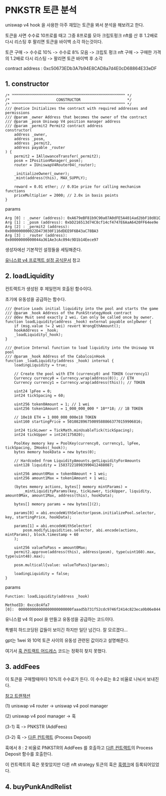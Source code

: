 # PNKSTR 토큰 분석

uniswap v4 hook 을 사용한 아주 재밌는 토큰을 봐서 분석을 해보려고 한다.

토큰을 사면 수수료 10프로를 때고 그중 8프로를 모아 크립토펑크 nft를 산 후 1.2배로 다시 리스팅 후 팔리면 토큰을 바이백 소각 하는것이다.

토큰 구매 -> 수수료 10% -> 수수료 8% 모음 -> 크립토 펑크 nft 구매 -> 구매한 가격의 1.2배로 다시 리스팅 -> 팔리면 토큰 바이백 후 소각

contract address : 0xc50673EDb3A7b94E8CAD8a7d4E0cD68864E33eDF

## 1. constructor

```solidity
/* ™™™™™™™™™™™™™™™™™™™™™™™™™™™™™™™™™™™™™™™™™™™™™™™™™™™ */
/*                     CONSTRUCTOR                     */
/* ™™™™™™™™™™™™™™™™™™™™™™™™™™™™™™™™™™™™™™™™™™™™™™™™™™™ */
/// @notice Initializes the contract with required addresses and permissions
/// @param _owner Address that becomes the owner of the contract
/// @param _posm Uniswap V4 position manager address
/// @param _permit2 Permit2 contract address
constructor(
    address _owner,
    address _posm,
    address _permit2,
    address payable _router
) {
    permit2 = IAllowanceTransfer(_permit2);
    posm = IPositionManager(_posm);
    router = IUniswapV4Router04(_router);

    _initializeOwner(_owner);
    _mint(address(this), MAX_SUPPLY);

    reward = 0.01 ether; // 0.01e prize for calling mechanism functions
    priceMultiplier = 2000; // 2.0x in basis points
}
```

params

```
Arg [0] : _owner (address): 0xA679eBF81b9C90a07A0dFE5A4014ad2bbF10d81C
Arg [1] : _posm (address): 0xbD216513d74C8cf14cf4747E6AaA6420FF64ee9e
Arg [2] : _permit2 (address): 0x000000000022D473030F116dDEE9F6B43aC78BA3
Arg [3] : _router (address): 0x00000000000044a361Ae3cAc094c9D1b14Eece97
```

생성자에선 기본적인 설정들을 세팅해준다.

[유니스왑 v4 프로젝트 설정 공식문서](https://docs.uniswap.org/contracts/v4/quickstart/swap#step-1-set-up-the-project) 참고

## 2. loadLiquidity

컨트랙트가 생성된 후 제일먼저 호출된 함수이다.

초기에 유동성을 공급하는 함수다.

```solidity
/// @notice Loads initial liquidity into the pool and starts the game
/// @param _hook Address of the PunkStrategyHook contract
/// @dev Must send exactly 2 wei. Can only be called once by owner.
function loadLiquidity(address _hook) external payable onlyOwner {
    if (msg.value != 2 wei) revert WrongEthAmount();
    hookAddress = _hook;
    _loadLiquidity(_hook);
}

/// @notice Internal function to load liquidity into the Uniswap V4 pool
/// @param _hook Address of the CabalcoinHook
function _loadLiquidity(address _hook) internal {
    loadingLiquidity = true;

    // Create the pool with ETH (currency0) and TOKEN (currency1)
    Currency currency0 = Currency.wrap(address(0)); // ETH
    Currency currency1 = Currency.wrap(address(this)); // TOKEN

    uint24 lpFee = 0;
    int24 tickSpacing = 60;

    uint256 token0Amount = 1; // 1 wei
    uint256 token1Amount = 1_000_000_000 * 10**18; // 1B TOKEN

    // 10e18 ETH = 1_000_000_000e18 TOKEN
    uint160 startingPrice = 501082896750095888663770159906816;

    int24 tickLower = TickMath.minUsableTick(tickSpacing);
    int24 tickUpper = int24(175020);

    PoolKey memory key = PoolKey(currency0, currency1, lpFee, tickSpacing, IHooks(_hook));
    bytes memory hookData = new bytes(0);

    // Hardcoded from LiquidityAmounts.getLiquidityForAmounts
    uint128 liquidity = 158372218983990412488087;

    uint256 amount0Max = token0Amount + 1 wei;
    uint256 amount1Max = token1Amount + 1 wei;

    (bytes memory actions, bytes[] memory mintParams) =
        _mintLiquidityParams(key, tickLower, tickUpper, liquidity, amount0Max, amount1Max, address(this), hookData);

    bytes[] memory params = new bytes[](2);

    params[0] = abi.encodeWithSelector(posm.initializePool.selector, key, startingPrice, hookData);

    params[1] = abi.encodeWithSelector(
        posm.modifyLiquidities.selector, abi.encode(actions, mintParams), block.timestamp + 60
    );

    uint256 valueToPass = amount0Max;
    permit2.approve(address(this), address(posm), type(uint160).max, type(uint48).max);

    posm.multicall{value: valueToPass}(params);

    loadingLiquidity = false;
}
```

params

```
Function: loadLiquidity(address _hook)

MethodID: 0xcc8c4fa7
[0]:  000000000000000000000000faaad5b731f52cdc9746f2414c823eca9b06e844
```

유니스왑 v4 의 pool 을 만들고 유동성을 공급하는 코드이다.

특별히 하드코딩된 값들이 보이긴 하지만 일단 넘긴다. 잘 모르겠다...

gpt는 1wei 와 10억 토큰 사이의 유동성 관련된 값이라고 설명해준다.

여기서 [훅 컨트랙트 어드레스](https://etherscan.io/address/0xfaaad5b731f52cdc9746f2414c823eca9b06e844) 코드는 정확히 찾지 못했다.

## 3. addFees

이 토큰을 구매할때마다 10%의 수수료가 든다. 이 수수료는 8:2 비율로 나눠서 보내진다.

[참고 트랜잭션](https://etherscan.io/tx/0xfd29de5940f094df3bf40a3ac5b164295dc1dd47b86f0d681f404affe19904e4)

(1) uniswap v4 router -> uniswap v4 pool manager

(2) uniswap v4 pool manager -> 훅

(3-1) 훅 -> PNKSTR (AddFees)

(3-2) 훅 -> [다른 컨트랙트](https://etherscan.io/address/0x16c3c5670a64223e48b9932fd971eeaaa5613548) (Process Deposit)

훅에서 8 : 2 비율로 PNKSTR의 AddFees 를 호출하고 [다른 컨트랙트](https://etherscan.io/address/0x16c3c5670a64223e48b9932fd971eeaaa5613548)의 Process Deposit 함수를 호출한다.

이 컨트랙트의 훅은 못찾았지만 다른 nft strategy 토큰의 훅은 [훅랭크](https://hookrank.io/1/0xe3c63a9813ac03be0e8618b627cb8170cfa468c4/liquidity-pools)에 등록되어있었다.

## 4. buyPunkAndRelist
